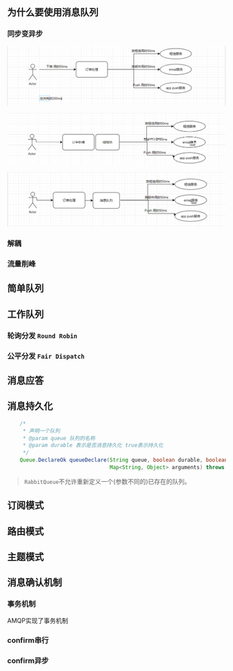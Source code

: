 ## 为什么要使用消息队列

### 同步变异步

![同步变异步-普通](/消息队列/RabbitMQ/images/同步变异步-普通.png)

![同步变异步-线程池](/消息队列/RabbitMQ/images/同步变异步-线程池.png)

![同步变异步-消息队列](/消息队列/RabbitMQ/images/同步变异步-消息队列.png)

### 解耦

### 流量削峰

## 简单队列

## 工作队列

### 轮询分发 `Round Robin`

### 公平分发 `Fair Dispatch`

## 消息应答

## 消息持久化

```java
	/*
	 * 声明一个队列
	 * @param queue 队列的名称
	 * @param durable 表示是否消息持久化 true表示持久化
	 */
    Queue.DeclareOk queueDeclare(String queue, boolean durable, boolean exclusive, boolean autoDelete,
                                 Map<String, Object> arguments) throws IOException;

```

> `RabbitQueue`不允许重新定义一个(参数不同的)已存在的队列。

## 订阅模式

## 路由模式

## 主题模式

## 消息确认机制

### 事务机制

AMQP实现了事务机制

### confirm串行

### confirm异步

